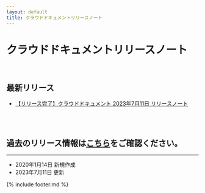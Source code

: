 ```yaml
---
layout: default
title: クラウドドキュメントリリースノート
---
```


# クラウドドキュメントリリースノート

<br>

## 最新リリース
* [【リリース完了】クラウドドキュメント 2023年7月11日 リリースノート](/cloudreport-docs/release-notes/20230710_3rd.html)



<br><br>
## 過去のリリース情報は[こちら](/cloudreport-docs/release-notes/archive.html)をご確認ください。


-----
* 2020年1月14日 新規作成
* 2023年7月11日 更新 

{% include footer.md %}

